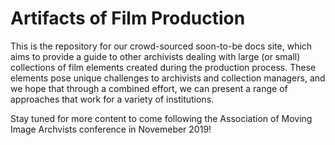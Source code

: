 # Artifacts of Film Production 

This is the repository for our crowd-sourced soon-to-be docs site, which aims to provide a guide to other archivists dealing with large (or small) collections of film elements created during the production process. These elements pose unique challenges to archivists and collection managers, and we hope that through a combined effort, we can present a range of approaches that work for a variety of institutions.

Stay tuned for more content to come following the Association of Moving Image Archvists conference in Novemeber 2019!
